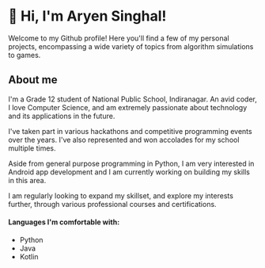 # 👋 Hi, I'm Aryen Singhal!

Welcome to my Github profile! Here you'll find a few of my personal projects, encompassing a wide variety of topics from algorithm simulations to games.

## About me
I'm a Grade 12 student of National Public School, Indiranagar.
An avid coder, I love Computer Science, and am extremely passionate about technology and its applications in the future.

I've taken part in various hackathons and competitive programming events over the years. I've also represented and won accolades for my school multiple times.

Aside from general purpose programming in Python, I am very interested in Android app development and I am currently working on building my skills in this area.

I am regularly looking to expand my skillset, and explore my interests further, through various professional courses and certifications.

#### Languages I'm comfortable with:
- Python
- Java
- Kotlin
